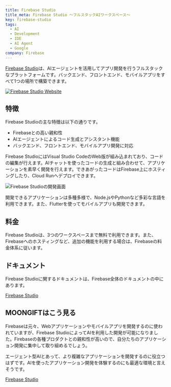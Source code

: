 ```yaml
---
title: Firebase Studio
title_meta: Firebase Studio 〜フルスタックAIワークスペース〜
key: firebase-studio
tags:
  - AI
  - Development
  - IDE
  - AI Agent
  - Google
company: Firebase
---
```


[Firebase Studio](https://firebase.studio/)は、AIエージェントを活用してアプリ開発を行うフルスタックなプラットフォームです。バックエンド、フロントエンド、モバイルアプリをすべて1つの場所で構築できます。

[![Firebase Studio Website](/img/services/firebase-studio.jpg)](https://firebase.studio/)

<!--more-->

## 特徴

Firebase Studioの主な特徴は以下の通りです。

- Firebaseとの高い親和性
- AIエージェントによるコード生成とアシスタント機能
- バックエンド、フロントエンド、モバイルアプリ開発に対応

Firebase StudioにはVisual Studio CodeのWeb版が組み込まれており、コードの編集が行えます。AIチャットを使ったコードの生成と組み合わせて、アプリケーションを素早く開発を行えます。できあがったコードはFirebase上にホスティングしたり、Cloud Runへデプロイできます。

![Firebase Studioの開発画面](/img/services/firebase-studio-2.jpg)

開発できるアプリケーションは多種多様で、Node.jsやPythonなど多彩な言語を利用できます。また、Flutterを使ってモバイルアプリも開発できます。

## 料金

Firebase Studioは、3つのワークスペースまで無料で利用できます。また、Firebaseへのホスティングなど、追加の機能を利用する場合は、Firebaseの料金体系に従います。

## ドキュメント

Firebase Studioに関するドキュメントは、Firebase全体のドキュメントの中にあります。

[Firebase Studio](https://firebase.google.com/docs/studio?hl=ja)

## MOONGIFTはこう見る

Firebaseは元々、Webアプリケーションやモバイルアプリを開発するのに使われていますが、Firebase StudioによってAIを利用した開発が可能になりました。Firebaseの各種プロダクトとの親和性が高いので、自分たちのアプリケーション開発に集中して取り組めるでしょう。

エージェント型AIとあって、より複雑なアプリケーションを開発するのに役立つはずです。AIを使ったアプリケーション開発を体験するのにも最適な環境と言えそうです。

[Firebase Studio](https://firebase.studio/)
